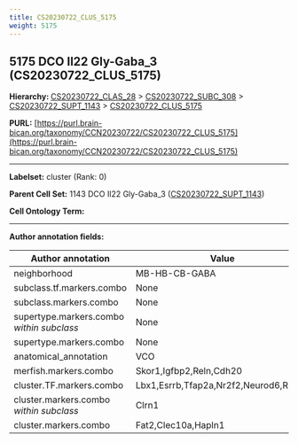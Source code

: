 ```yaml
---
title: CS20230722_CLUS_5175
weight: 5175
---
```

## 5175 DCO Il22 Gly-Gaba_3 (CS20230722_CLUS_5175)
<b>Hierarchy: </b>
[CS20230722_CLAS_28](../CS20230722_CLAS_28) >
[CS20230722_SUBC_308](../CS20230722_SUBC_308) >
[CS20230722_SUPT_1143](../CS20230722_SUPT_1143) >
[CS20230722_CLUS_5175](../CS20230722_CLUS_5175)

**PURL:** [https://purl.brain-bican.org/taxonomy/CCN20230722/CS20230722_CLUS_5175](https://purl.brain-bican.org/taxonomy/CCN20230722/CS20230722_CLUS_5175)

---


**Labelset:** cluster (Rank: 0)

**Parent Cell Set:** 1143 DCO Il22 Gly-Gaba_3 ([CS20230722_SUPT_1143](../CS20230722_SUPT_1143))



**Cell Ontology Term:** 

[MARKER GENES.]: #


---

[TRANSFERRED ANNOTATIONS.]: #


[AUTHOR ANNOTATION FIELDS.]: #


**Author annotation fields:**

| Author annotation | Value |
|-------------------|-------|
|neighborhood|MB-HB-CB-GABA|
|subclass.tf.markers.combo|None|
|subclass.markers.combo|None|
|supertype.markers.combo _within subclass_|None|
|supertype.markers.combo|None|
|anatomical_annotation|VCO|
|merfish.markers.combo|Skor1,Igfbp2,Reln,Cdh20|
|cluster.TF.markers.combo|Lbx1,Esrrb,Tfap2a,Nr2f2,Neurod6,Runx2|
|cluster.markers.combo _within subclass_|Clrn1|
|cluster.markers.combo|Fat2,Clec10a,Hapln1|
